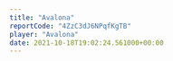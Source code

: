 ```yaml
---
title: "Avalona"
reportCode: "4ZzC3dJ6NPqfKgTB"
player: "Avalona"
date: 2021-10-18T19:02:24.561000+00:00
---
```

